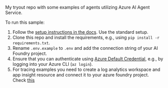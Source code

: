 My tryout repo with some examples of agents utilizing Azure AI Agent Service. 

To run this sample:
1. Follow the [setup instructions in the docs](https://learn.microsoft.com/en-us/azure/ai-services/agents/quickstart?pivots=programming-language-python-azure). Use the standard setup.
1. Clone this repo and install the requirements, e.g., using ```pip install -r requirements.txt```.
1. Rename ```.env.example``` to ```.env``` and add the connection string of your AI Foundry project.
1. Ensure that you can authenticate using [Azure Default Credential](https://learn.microsoft.com/en-us/python/api/azure-identity/azure.identity.defaultazurecredential?view=azure-python), e.g., by logging into your Azure CLI (```az login```).
1. For tracing examples you need to create a log analytics workspace and app insight resource and connect it to your azure foundry project. Check [this](https://learn.microsoft.com/en-us/azure/ai-services/agents/concepts/tracing)